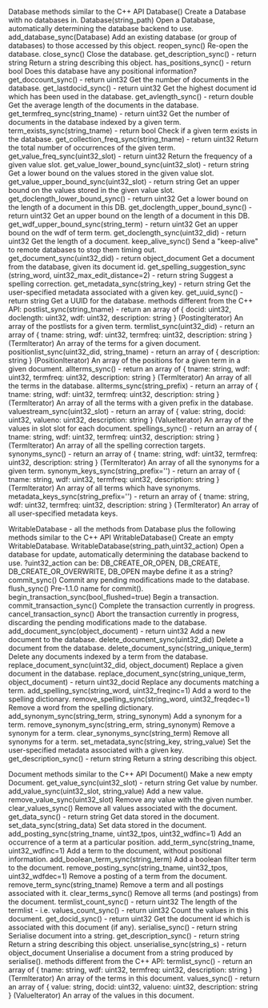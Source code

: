 Database
  methods similar to the C++ API
    Database()
        Create a Database with no databases in.
    Database(string_path)
        Open a Database, automatically determining the database backend to use.
    add_database_sync(Database)
        Add an existing database (or group of databases) to those accessed by this object.
    reopen_sync()
        Re-open the database.
    close_sync()
        Close the database.
    get_description_sync() - return string
        Return a string describing this object.
    has_positions_sync() - return bool
        Does this database have any positional information?
    get_doccount_sync() - return uint32
        Get the number of documents in the database.
    get_lastdocid_sync() - return uint32
        Get the highest document id which has been used in the database.
    get_avlength_sync() - return double
        Get the average length of the documents in the database.
    get_termfreq_sync(string_tname) - return uint32
        Get the number of documents in the database indexed by a given term.
    term_exists_sync(string_tname) - return bool
        Check if a given term exists in the database.
    get_collection_freq_sync(string_tname) - return uint32
        Return the total number of occurrences of the given term.
    get_value_freq_sync(uint32_slot) - return uint32
        Return the frequency of a given value slot.
    get_value_lower_bound_sync(uint32_slot) - return string
        Get a lower bound on the values stored in the given value slot.
    get_value_upper_bound_sync(uint32_slot) - return string
        Get an upper bound on the values stored in the given value slot.
    get_doclength_lower_bound_sync() - return uint32
        Get a lower bound on the length of a document in this DB.
    get_doclength_upper_bound_sync() - return uint32
        Get an upper bound on the length of a document in this DB.
    get_wdf_upper_bound_sync(string_term) - return uint32
        Get an upper bound on the wdf of term term.
    get_doclength_sync(uint32_did) - return uint32
        Get the length of a document.
    keep_alive_sync()
        Send a "keep-alive" to remote databases to stop them timing out.
    get_document_sync(uint32_did) - return object_document
        Get a document from the database, given its document id.
    get_spelling_suggestion_sync (string_word, uint32_max_edit_distance=2) - return string
        Suggest a spelling correction.
    get_metadata_sync(string_key) - return string
        Get the user-specified metadata associated with a given key.
    get_uuid_sync() - return string
        Get a UUID for the database.
  methods different from the C++ API:
    postlist_sync(string_tname) - return an array of { docid: uint32, doclength: uint32, wdf: uint32, description: string } (PostingIterator)
        An array of the postlists for a given term.
    termlist_sync(uint32_did) - return an array of { tname: string, wdf: uint32, termfreq: uint32, description: string } (TermIterator)
        An array of the  terms for a given document.
    positionlist_sync(uint32_did, string_tname) - return an array of { description: string } (PositionIterator)
        An array of the positions for a given term in a given document.
    allterms_sync() - return an array of { tname: string, wdf: uint32, termfreq: uint32, description: string } (TermIterator)
        An array of all the terms in the database.
    allterms_sync(string_prefix) - return an array of { tname: string, wdf: uint32, termfreq: uint32, description: string } (TermIterator)
        An array of all the terms with a given prefix in the database.
    valuestream_sync(uint32_slot) - return an array of { value: string, docid: uint32, valueno: uint32, description: string } (ValueIterator)
        An array of the values in slot slot for each document.
    spellings_sync() - return an array of { tname: string, wdf: uint32, termfreq: uint32, description: string } (TermIterator)
        An array of all the spelling correction targets.
    synonyms_sync() - return an array of { tname: string, wdf: uint32, termfreq: uint32, description: string } (TermIterator)
        An array of all the synonyms for a given term.
    synonym_keys_sync(string_prefix='') - return an array of { tname: string, wdf: uint32, termfreq: uint32, description: string } (TermIterator)
        An array of all terms which have synonyms.
    metadata_keys_sync(string_prefix='') - return an array of { tname: string, wdf: uint32, termfreq: uint32, description: string } (TermIterator)
        An array of all user-specified metadata keys.


WritableDatabase - all the methods from Database plus the following
  methods similar to the C++ API
    WritableDatabase()
        Create an empty WritableDatabase.
    WritableDatabase(string_path,uint32_action)
        Open a database for update, automatically determining the database backend to use.
          ?uint32_action can be: DB_CREATE_OR_OPEN, DB_CREATE, DB_CREATE_OR_OVERWRITE, DB_OPEN
          maybe define it as a string?
    commit_sync()
        Commit any pending modifications made to the database.
    flush_sync()
        Pre-1.1.0 name for commit().
    begin_transaction_sync(bool_flushed=true)
        Begin a transaction.
    commit_transaction_sync()
        Complete the transaction currently in progress.
    cancel_transaction_sync()
        Abort the transaction currently in progress, discarding the pending modifications made to the database.
    add_document_sync(object_document) - return uint32
        Add a new document to the database.
    delete_document_sync(uint32_did)
        Delete a document from the database.
    delete_document_sync(string_unique_term)
        Delete any documents indexed by a term from the database.
    replace_document_sync(uint32_did, object_document)
        Replace a given document in the database.
    replace_document_sync(string_unique_term, object_document) - return uint32_docid
        Replace any documents matching a term.
    add_spelling_sync(string_word, uint32_freqinc=1)
        Add a word to the spelling dictionary.
    remove_spelling_sync(string_word, uint32_freqdec=1)
        Remove a word from the spelling dictionary.
    add_synonym_sync(string_term, string_synonym)
        Add a synonym for a term.
    remove_synonym_sync(string_erm, string_synonym)
        Remove a synonym for a term.
    clear_synonyms_sync(string_term)
        Remove all synonyms for a term.
    set_metadata_sync(string_key, string_value)
        Set the user-specified metadata associated with a given key.
    get_description_sync() - return string
        Return a string describing this object.


Document
  methods similar to the C++ API
    Document()
        Make a new empty Document.
    get_value_sync(uint32_slot) - return string
        Get value by number.
    add_value_sync(uint32_slot, string_value)
        Add a new value.
    remove_value_sync(uint32_slot)
        Remove any value with the given number.
    clear_values_sync()
        Remove all values associated with the document.
    get_data_sync() - return string
        Get data stored in the document.
    set_data_sync(string_data)
        Set data stored in the document.
    add_posting_sync(string_tname, uint32_tpos, uint32_wdfinc=1)
        Add an occurrence of a term at a particular position.
    add_term_sync(string_tname, uint32_wdfinc=1)
        Add a term to the document, without positional information.
    add_boolean_term_sync(string_term)
        Add a boolean filter term to the document.
    remove_posting_sync(string_tname, uint32_tpos, uint32_wdfdec=1)
        Remove a posting of a term from the document.
    remove_term_sync(string_tname)
        Remove a term and all postings associated with it.
    clear_terms_sync()
        Remove all terms (and postings) from the document.
    termlist_count_sync() - return uint32
        The length of the termlist - i.e.
    values_count_sync() - return uint32
        Count the values in this document.
    get_docid_sync() - return uint32
        Get the document id which is associated with this document (if any).
    serialise_sync() - return string
        Serialise document into a string.
    get_description_sync() - return string
        Return a string describing this object.
    unserialise_sync(string_s) - return object_document
        Unserialise a document from a string produced by serialise().
  methods different from the C++ API:
    termlist_sync() - return an array of { tname: string, wdf: uint32, termfreq: uint32, description: string } (TermIterator)
        An array of the terms in this document.
    values_sync() - return an array of { value: string, docid: uint32, valueno: uint32, description: string } (ValueIterator)
        An array of the values in this document.
